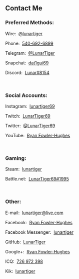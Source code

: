 <h2 id="contact">Contact Me</h2>
<h3>Preferred Methods:</h3>
<p id="wire">Wire:&nbsp;&nbsp;<a href="https://wire.com/download/" target="_blank">@lunartiger</a></p>
<p id="phone">Phone:&nbsp;&nbsp;<a href="tel:+15406926899">540-692-6899</a></p>
<p id="telegram">Telegram:&nbsp;&nbsp;<a href="https://t.me/LunarTiger" target="_blank">@LunarTiger</a></p>
<p id="snapchat">Snapchat:&nbsp;&nbsp;<a href="https://www.snapchat.com/add/dat1gui69" target="_blank">dat1gui69</a></p>
<p id="discord">Discord:&nbsp;&nbsp;<a href="https://discordapp.com/users/206291426932293634" target="_blank">Lunar#8154</a></p>
<!--<p id="discordserver">Discord Server:&nbsp;&nbsp;<a href="https://discord.me/lunatics" target="_blank">Lunatics</a></p>-->
<br>
<h3>Social Accounts:</h3>
<p id="instagram">Instagram:&nbsp;&nbsp;<a href="https://www.instagram.com/lunartiger69/" target="_blank">lunartiger69</a></p>
<p id="twitch">Twitch:&nbsp;&nbsp;<a href="https://www.twitch.tv/lunartiger69" target="_blank">LunarTiger69</a></p>
<p id="twitter">Twitter:&nbsp;&nbsp;<a href="https://twitter.com/LunarTiger69" target="_blank">@LunarTiger69</a></p>
<p id="youtube">YouTube:&nbsp;&nbsp;<a href="https://www.youtube.com/user/69lunartiger" target="_blank">Ryan Fowler-Hughes</a></p>
<br>
<h3>Gaming:</h3>
<p id="steam">Steam:&nbsp;&nbsp;<a href="http://steamcommunity.com/id/lunartiger" target="_blank">lunartiger</a></p>
<p id="battlenet">Battle.net:&nbsp;&nbsp;<a href="https://www.blizzard.com/apps/battle.net/desktop" target="_blank">LunarTiger69#1995</a></p>
<br>
<h3>Other:</h3>
<p id="email">E-mail:&nbsp;&nbsp;<a href="mailto:lunartiger@live.com" target="_top">lunartiger@live.com</a></p>
<p id="facebook">Facebook:&nbsp;&nbsp;<a href="https://www.facebook.com/lunartiger" target="_blank">Ryan Fowler-Hughes</a></p>
<p id="fbmessenger">Facebook Messenger:&nbsp;&nbsp;<a href="https://m.me/lunartiger" target="_blank">lunartiger</a></p>
<p id="github">GitHub:&nbsp;&nbsp;<a href="https://github.com/LunarTiger" target="_blank">LunarTiger</a></p>
<p id="google">Google+:&nbsp;&nbsp;<a href="https://plus.google.com/+RyanFowlerHughes" target="_blank">Ryan Fowler-Hughes</a></p>
<p id="icq">ICQ:&nbsp;&nbsp;<a href="https://icq.com/people/726972398" target="_blank">726 972 398</a></p>
<p id="kik">Kik:&nbsp;&nbsp;<a href="https://kik.me/lunartiger" target="_blank">lunartiger</a></p>
